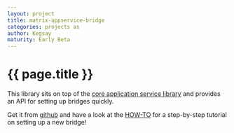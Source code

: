 ```yaml
---
layout: project
title: matrix-appservice-bridge
categories: projects as
author: Kegsay
maturity: Early Beta
---
```


# {{ page.title }}
This library sits on top of the [core application service library](https://github.com/matrix-org/matrix-appservice-node) and provides an API for setting up bridges quickly.

Get it from [github](https://github.com/matrix-org/matrix-appservice-bridge) and have a look at the [HOW-TO](https://github.com/matrix-org/matrix-appservice-bridge/blob/master/HOWTO.md) for a step-by-step tutorial on setting up a new bridge!
